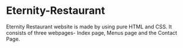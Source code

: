 # Eternity-Restaurant
Eternity Restaurant website is made by using pure HTML and CSS.
It consists of three webpages- Index page, Menus page and the Contact Page.
